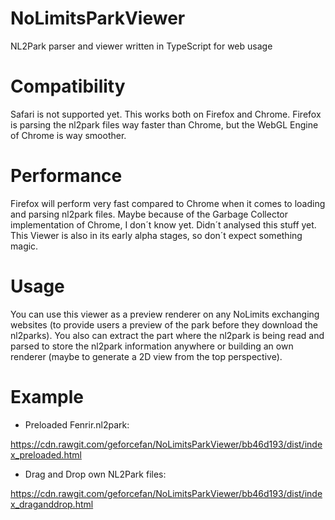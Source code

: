 # NoLimitsParkViewer
NL2Park parser and viewer written in TypeScript for web usage

# Compatibility

Safari is not supported yet. This works both on Firefox and Chrome. Firefox is parsing the nl2park files way faster than Chrome, but the WebGL Engine of Chrome is way smoother.

# Performance

Firefox will perform very fast compared to Chrome when it comes to loading and parsing nl2park files. Maybe because of the Garbage Collector implementation of Chrome, I don´t know yet. Didn´t analysed this stuff yet. This Viewer is also in its early alpha stages, so don´t expect something magic.

# Usage

You can use this viewer as a preview renderer on any NoLimits exchanging websites (to provide users a preview of the park before they download the nl2parks). You also can extract the part where the nl2park is being read and parsed to store the nl2park information anywhere or building an own renderer (maybe to generate a 2D view from the top perspective).

# Example

- Preloaded Fenrir.nl2park:

https://cdn.rawgit.com/geforcefan/NoLimitsParkViewer/bb46d193/dist/index_preloaded.html

- Drag and Drop own NL2Park files:

https://cdn.rawgit.com/geforcefan/NoLimitsParkViewer/bb46d193/dist/index_draganddrop.html

